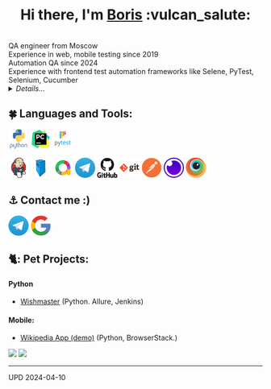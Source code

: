 <h1 align="center">Hi there, I'm <a href="https://github.com/rollnicker" target="_blank">Boris</a> :vulcan_salute: </h1>
<br>QA engineer from Moscow 
<br>Experience in web, mobile testing since 2019
<br>Automation QA since 2024
<br>Experience with frontend test automation frameworks like Selene, PyTest, Selenium, Cucumber


<details>
    <summary><i>Details...</i></summary>
<!-- Additional Work Line section -->
<!-- <summary>My Work Line</summary> -->  

</details>


<!-- EDU section -->
<!--
## :four_leaf_clover: Образование, курсы
<details><summary><i>List</i></summary> 
    
* qa.guru
* Stepik
</details>
-->  

## :four_leaf_clover: Languages and Tools:

<code><img src="images/python-original-wordmark.svg" width="40" height="40"  alt="olgakos" title="Python"></code>
<code><img src="images/pycharm-original.svg" width="40" height="40"  alt="olgakos" title="PyCharm"></code>
<code><img src="images/pytest-original-wordmark.svg" width="40" height="40"  alt="olgakos" title="PyTest"></code>

<code><img src="images/jenkins-original.svg" width="40" height="40"  alt="olgakos" title="Jenkins"></code>
<code><img src="images/selenoid-image.jpeg" width="40" height="40"  alt="olgakos" title="Selenoid"></code>
<code><img src="images/allure.png" width="40" height="40"  alt="olgakos" title="Allure Report"></code>
<code><img src="images/Telegram_logo.webp" width="40" height="40"  alt="olgakos" title="Telegram Bot"></code>
<code><img src="images/github-original-wordmark.svg" width="40" height="40" alt="Git" title="Git"></code>
<code><img src="images/git-original-wordmark.svg" width="40" height="40"  alt="olgakos" title="Github"></code>
<code><img src="images/postman-original.svg" width="40" height="40" alt="olgakos" title="Postman"></code>
<code><img src="images/insomnia-original.svg" width="40" height="40" alt="olgakos" title="Microsoft SQL Server"></code>
<code><img src="images/browserstack-original.svg" width="40" height="40"  alt="olgakos" title="BrowserStack"></code>


<!--  Contacts section -->

## :anchor: Contact me :)

<code><a href="https://t.me/38erew"><img src="images/Telegram_logo.webp" width="40" height="40" title="My Telegram"></a></code>
<code><a href="mailto:rollnicker38@gmail.com" target="blank"><img src="images/google-original.svg" height="40" width="40" title="My Gmail"></a></code>

## 🐈: Pet Projects:

#### Python

* <a target="_blank" href="https://github.com/rollnicker/QAGuru9_15">Wishmaster</a> (Python. Allure, Jenkins)

#### Mobile:

* <a target="_blank" href="https://github.com/rollnicker/QAGuru9_22" target="_blank">Wikipedia App (demo)</a> (Python,
  BrowserStack.)

<!--
<br><a target="_blank" href="https://github.com/olgakos/demo_nytimes_app">Demo New York Times App (Python. Appium.)</a>
<code><a href="https://jenkins.autotests.cloud/job/C02_OlgaKos_python_newyorktimes_app_test/"><img src="images/logo/Jenkins.svg" width="25" height="25" alt="olgakos" title="Jenkins"></a></code>
<code><a href="https://jenkins.autotests.cloud/job/C02_OlgaKos_python_newyorktimes_app_test/*/allure/"><img src="images/logo/Allure_new.png" width="25" height="25" alt="olgakos" title="Allure"></a></code>-->  



<!--  Widgets section -->
![](http://github-profile-summary-cards.vercel.app/api/cards/repos-per-language?username=rollnicker&theme=default)
![](http://github-profile-summary-cards.vercel.app/api/cards/stats?username=rollnicker&theme=default)

       
------------------
UPD 2024-04-10
